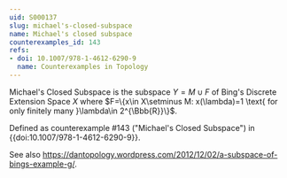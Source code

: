 ```yaml
---
uid: S000137
slug: michael's-closed-subspace
name: Michael's closed subspace
counterexamples_id: 143
refs:
- doi: 10.1007/978-1-4612-6290-9
  name: Counterexamples in Topology
---
```

Michael's Closed Subspace is the subspace $Y = M \cup F$ of Bing's Discrete Extension Space $X$ where
$F=\{x\in X\setminus M: x(\lambda)=1 \text{ for only finitely many }\lambda\in 2^{\Bbb{R}}\}$.

Defined as counterexample #143 ("Michael's Closed Subspace")
in {{doi:10.1007/978-1-4612-6290-9}}.

See also https://dantopology.wordpress.com/2012/12/02/a-subspace-of-bings-example-g/.
